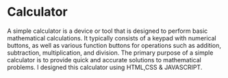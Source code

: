 # Calculator
A simple calculator is a device or tool that is designed to perform basic mathematical calculations. It typically consists of a keypad with numerical buttons, as well as various function buttons for operations such as addition, subtraction, multiplication, and division.
The primary purpose of a simple calculator is to provide quick and accurate solutions to mathematical problems.
I designed this calculator using HTML,CSS & JAVASCRIPT.

